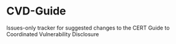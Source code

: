 # CVD-Guide
Issues-only tracker for suggested changes to the CERT Guide to Coordinated Vulnerability Disclosure
